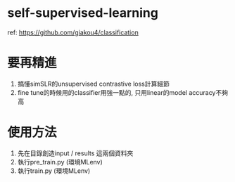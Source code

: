 # self-supervised-learning
ref: https://github.com/giakou4/classification

# 要再精進
1. 搞懂simSLR的unsupervised contrastive loss計算細節
2. fine tune的時候用的classifier用強一點的, 只用linear的model accuracy不夠高
# 使用方法
1. 先在目錄創造input / results 這兩個資料夾
2. 執行pre_train.py (環境MLenv)
3. 執行train.py (環境MLenv)